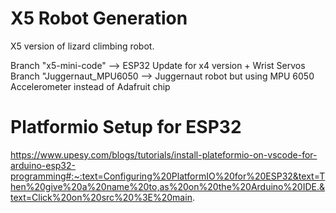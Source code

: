 # X5 Robot Generation 

X5 version of lizard climbing robot.

Branch "x5-mini-code" --> ESP32 Update for x4 version + Wrist Servos 
Branch "Juggernaut_MPU6050 --> Juggernaut robot but using MPU 6050 Accelerometer instead of Adafruit chip

# Platformio Setup for ESP32

https://www.upesy.com/blogs/tutorials/install-plateformio-on-vscode-for-arduino-esp32-programming#:~:text=Configuring%20PlatformIO%20for%20ESP32&text=Then%20give%20a%20name%20to,as%20on%20the%20Arduino%20IDE.&text=Click%20on%20src%20%3E%20main.


